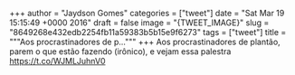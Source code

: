 
+++
author = "Jaydson Gomes"
categories = ["tweet"]
date = "Sat Mar 19 15:15:49 +0000 2016"
draft = false
image = "{TWEET_IMAGE}"
slug = "8649268e432edb2254fb11a59383b5b15e9f6273"
tags = ["tweet"]
title = """Aos procrastinadores de p..."""
+++
Aos procrastinadores de plantão, parem o que estão fazendo (irônico), e vejam essa palestra https://t.co/WJMLJuhnV0
